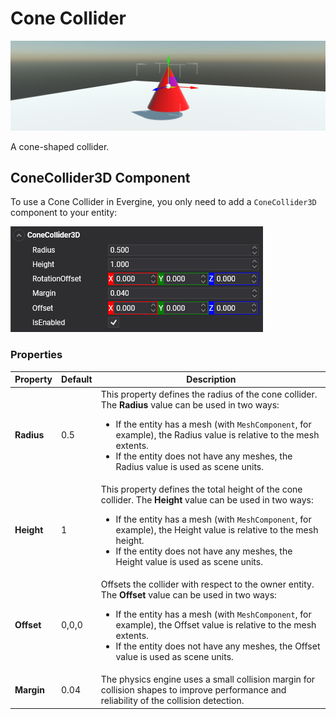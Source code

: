 # Cone Collider

![Cone Collider](images/cone_collider.png)

A cone-shaped collider.

## ConeCollider3D Component

To use a Cone Collider in Evergine, you only need to add a `ConeCollider3D` component to your entity:

![ConeCollider3D](images/conecollider3d_component.png)

### Properties

| Property | Default | Description | 
| --- | --- | --- |
| **Radius** | 0.5 | This property defines the radius of the cone collider. The **Radius** value can be used in two ways:<ul><li>If the entity has a mesh (with `MeshComponent`, for example), the Radius value is relative to the mesh extents.</li><li>If the entity does not have any meshes, the Radius value is used as scene units.</li></ul>|
| **Height** | 1 | This property defines the total height of the cone collider. The **Height** value can be used in two ways:<ul><li>If the entity has a mesh (with `MeshComponent`, for example), the Height value is relative to the mesh height.</li><li>If the entity does not have any meshes, the Height value is used as scene units.</li></ul>|
| **Offset** | 0,0,0 | Offsets the collider with respect to the owner entity. The **Offset** value can be used in two ways:<ul><li>If the entity has a mesh (with `MeshComponent`, for example), the Offset value is relative to the mesh extents.</li><li>If the entity does not have any meshes, the Offset value is used as scene units.</li></ul> |
| **Margin** | 0.04 | The physics engine uses a small collision margin for collision shapes to improve performance and reliability of the collision detection. |